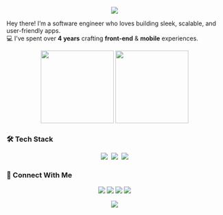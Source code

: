 <p align="center">
  <img src="https://capsule-render.vercel.app/api?type=waving&color=0:541899,100:BE2BC0&height=200&section=header&text=Hi%2C%20I'm%20Saadat!&fontSize=50&fontColor=ffffff&animation=fadeIn" />
</p>

Hey there! I’m a software engineer who loves building sleek, scalable, and user-friendly apps.  
💻 I’ve spent over **4 years** crafting **front-end** & **mobile** experiences.

<!-- GitHub Stats -->
<p align="center">
<img src="https://github-readme-stats.vercel.app/api?username=nursaadat&show_icons=true&theme=radical&hide_border=true" height="170" />
<img src="https://github-readme-stats.vercel.app/api/top-langs/?username=nursaadat&layout=compact&theme=radical&hide_border=true" height="170" />
<!-- https://github-readme-streak-stats.herokuapp.com/?user=nursaadat&theme=radical&hide_border=true -->
</p>

### 🛠️ Tech Stack  
<p align="center">
  <img src="https://skillicons.dev/icons?i=react,redux,nextjs"/>&nbsp;&nbsp;<img src="https://skills.syvixor.com/api/icons?i=expo" />&nbsp;&nbsp;<img src="https://skillicons.dev/icons?i=nodejs,js,ts,html,css,tailwind,git,github,py,postgres,postman" />
</p>

<!-- Connect With Me -->
### 🔗 Connect With Me  
<p align="center">
  <a href="mailto@nursultan.saadat@gmail.com" target="_blank"><img src="https://img.shields.io/badge/Email-BE2BC0?style=for-the-badge&logo=twitter&logoColor=white"/></a>
  <a href="https://nursaadat.dev" target="_blank"><img src="https://img.shields.io/badge/Articles-541899?style=for-the-badge"/></a>
  <a href="https://linkedin.com/in/saadat-nursultan" target="_blank"><img src="https://img.shields.io/badge/LinkedIn-0077B5?style=for-the-badge&logo=linkedin&logoColor=white"/></a>
  <a href="https://x.com/SaadatNursultan" target="_blank"><img src="https://img.shields.io/badge/Twitter-1DA1F2?style=for-the-badge&logo=twitter&logoColor=white"/></a>
  
</p>

<p align="center">
  <img src="https://capsule-render.vercel.app/api?type=waving&color=0:541899,100:BE2BC0&height=120&section=footer" />
</p>


<!--
* 👋 Hey there! I'm @nurSaadat — a passionate software engineering enthusiast diving deep into the world of full-stack development
* 👀 Currently, I’m honing my skills in backend development using Node.js, exploring how to build scalable and efficient systems.
* 🌱 Always eager to learn, especially when it comes to modern tools and frameworks.
* 💡 I'm particularly excited about React Native and would love to collaborate on open-source projects or custom packages that make mobile development faster and more powerful.

* 📫 Let’s connect and build something amazing together! How to reach me nursultan.saadat@gmail.com
-->
<!---
nurSaadat/nurSaadat is a ✨ special ✨ repository because its `README.md` (this file) appears on your GitHub profile.
You can click the Preview link to take a look at your changes.
--->
